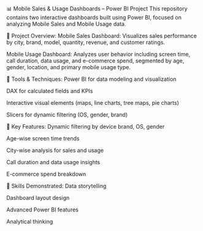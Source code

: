 📊 Mobile Sales & Usage Dashboards – Power BI Project
This repository contains two interactive dashboards built using Power BI, focused on analyzing Mobile Sales and Mobile Usage data.

📁 Project Overview:
Mobile Sales Dashboard: Visualizes sales performance by city, brand, model, quantity, revenue, and customer ratings.

Mobile Usage Dashboard: Analyzes user behavior including screen time, call duration, data usage, and e-commerce spend, segmented by age, gender, location, and primary mobile usage type.

🔧 Tools & Techniques:
Power BI for data modeling and visualization

DAX for calculated fields and KPIs

Interactive visual elements (maps, line charts, tree maps, pie charts)

Slicers for dynamic filtering (OS, gender, brand)

📌 Key Features:
Dynamic filtering by device brand, OS, gender

Age-wise screen time trends

City-wise analysis for sales and usage

Call duration and data usage insights

E-commerce spend breakdown

🧠 Skills Demonstrated:
Data storytelling

Dashboard layout design

Advanced Power BI features

Analytical thinking
